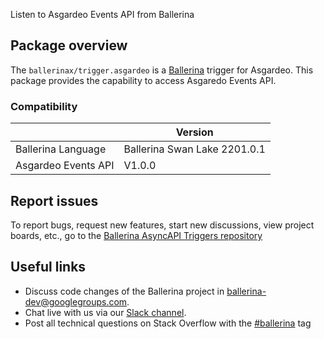 Listen to Asgardeo Events API from Ballerina

## Package overview
The `ballerinax/trigger.asgardeo` is a [Ballerina](https://ballerina.io/) trigger for Asgardeo.
This package provides the capability to access Asgaredo Events API.

### Compatibility
|                               | Version                        |
|-------------------------------|--------------------------------|
| Ballerina Language            | Ballerina Swan Lake 2201.0.1   |
| Asgardeo Events API              | V1.0.0                         | 

## Report issues
To report bugs, request new features, start new discussions, view project boards, etc., go to the [Ballerina AsyncAPI Triggers repository](https://github.com/ballerina-platform/asyncapi-triggers)

## Useful links
- Discuss code changes of the Ballerina project in [ballerina-dev@googlegroups.com](mailto:ballerina-dev@googlegroups.com).
- Chat live with us via our [Slack channel](https://ballerina.io/community/slack/).
- Post all technical questions on Stack Overflow with the [#ballerina](https://stackoverflow.com/questions/tagged/ballerina) tag